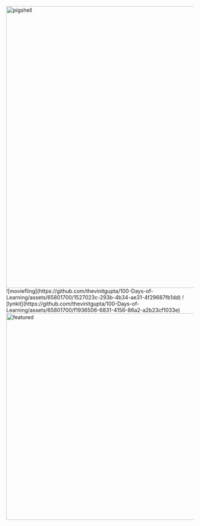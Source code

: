 <img width="754" alt="pigshell" src="https://github.com/thevinitgupta/100-Days-of-Learning/assets/65801700/fa71377e-4994-465c-af70-5698014ee88a">
![moviefling](https://github.com/thevinitgupta/100-Days-of-Learning/assets/65801700/1527023c-293b-4b34-ae31-4f29687fb1dd)
![lynkit](https://github.com/thevinitgupta/100-Days-of-Learning/assets/65801700/f1936506-6831-4156-86a2-a2b23cf1033e)
<img width="553" alt="featured" src="https://github.com/thevinitgupta/100-Days-of-Learning/assets/65801700/440abfe7-9657-4b44-bed8-0cd4d1449dff">
